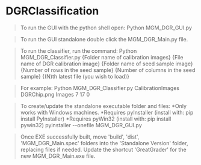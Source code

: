 # DGRClassification

> To run the GUI with the python shell open:
Python MGM_DGR_GUI.py

> To run the GUI standalone double click the MGM_DGR_Main.py file.

> To run the classifier, run the command:
Python MGM_DGR_Classifier.py {Folder name of calibration images} {File name of DGR calibration image} {Folder name of seed sample image} {Number of rows in the seed sample} {Number of columns in the seed sample} {(N)th latest file (you wish to load)}  

> For example:
Python MGM_DGR_Classifier.py CalibrationImages DGRChip.png Images 7 17 0

> To create/update the standalone executable folder and files:
> *Only works with Windows machines.
> *Requires pyInstaller (install with: pip install PyInstaller)
> *Requires pyWin32 (install with: pip install pywin32)
pyinstaller --onefile MGM_DGR_GUI.py

> Once EXE successfully built, move 'build', 'dist', 'MGM_DGR_Main.spec'
> folders into the 'Standalone Version' folder, replacing files if needed.
> Update the shortcut 'GreatGrader' for the new MGM_DGR_Main.exe file.